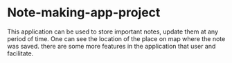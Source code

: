 # Note-making-app-project
This application can be used to store important notes, update them at any period of time. One can see the location of the place on map where the note was saved. there are some more features in the application that user and facilitate.
